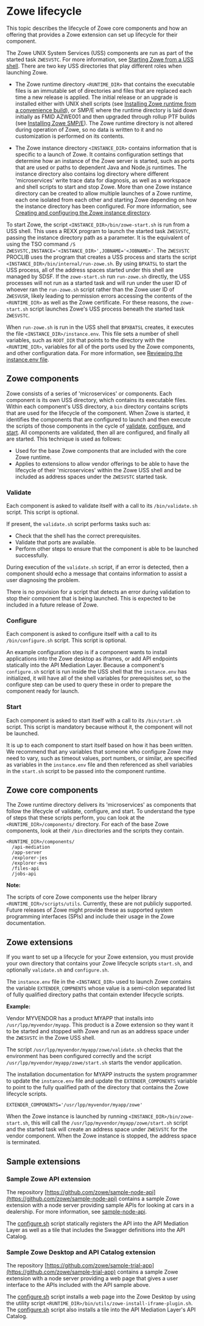 # Zowe lifecycle

This topic describes the lifecycle of Zowe core components and how an offering that provides a Zowe extension can set up lifecycle for their component.  

The Zowe UNIX System Services (USS) components are run as part of the started task `ZWESVSTC`. For more information, see [Starting Zowe from a USS shell](../user-guide/configure-zowe-server.md#option-1-starting-zowe-from-a-uss-shell). There are two key USS directories that play different roles when launching Zowe.  

- The Zowe runtime directory `<RUNTIME_DIR>` that contains the executable files is an immutable set of directories and files that are replaced each time a new release is applied.  The initial release or an upgrade is installed either with UNIX shell scripts (see [Installing Zowe runtime from a convenience build](../user-guide/install-zowe-zos-convenience-build.md)), or SMP/E where the runtime directory is laid down initially as FMID AZWE001 and then upgraded through rollup PTF builds (see [Installing Zowe SMP/E](../user-guide/install-zowe-smpe.md)).  The Zowe runtime directory is not altered during operation of Zowe, so no data is written to it and no customization is performed on its contents.  

- The Zowe instance directory `<INSTANCE_DIR>` contains information that is specific to a launch of Zowe.  It contains configuration settings that determine how an instance of the Zowe server is started, such as ports that are used or paths to dependent Java and Node.js runtimes.  The instance directory also contains log directory where different 'microservices' write trace data for diagnosis, as well as a workspace and shell scripts to start and stop Zowe.  More than one Zowe instance directory can be created to allow multiple launches of a Zowe runtime, each one isolated from each other and starting Zowe depending on how the instance directory has been configured. For more information, see [Creating and configuring the Zowe instance directory](../user-guide/configure-instance-directory.md).

To start Zowe, the script `<INSTANCE_DIR>/bin/zowe-start.sh` is run from a USS shell.  This uses a REXX program to launch the started task `ZWESVSTC`, passing the instance directory path as a parameter.  It is the equivalent of using the TSO command `/S ZWESVSTC,INSTANCE='<INSTANCE_DIR>',JOBNAME='<JOBNAME>'`.  The `ZWESVSTC` PROCLIB uses the program that creates a USS process and starts the script `<INSTANCE_DIR>/bin/internal/run-zowe.sh`.  By using `BPXATSL` to start the USS process, all of the address spaces started under this shell are managed by SDSF.  If the `zowe-start.sh` run `run-zowe.sh` directly, the USS processes will not run as a started task and will run under the user ID of whoever ran the `run-zowe.sh` script rather than the Zowe user ID of `ZWESVUSR`, likely leading to permission errors accessing the contents of the `<RUNTIME_DIR>` as well as the Zowe certificate. For these reasons, the `zowe-start.sh` script launches Zowe's USS process beneath the started task `ZWESVSTC`.  

When `run-zowe.sh` is run in the USS shell that `BPXBATSL` creates, it executes the file `<INSTANCE_DIR>/instance.env`.  This file sets a number of shell variables, such as `ROOT_DIR` that points to the directory with the `<RUNTIME_DIR>`, variables for all of the ports used by the Zowe components, and other configuration data. For more information, see [Reviewing the instance.env file](../user-guide/configure-instance-directory.md#reviewing-the-instance.env-file).

## Zowe components

Zowe consists of a series of 'microservices' or components.  Each component is its own USS directory, which contains its executable files. Within each component's USS directory, a `bin` directory contains scripts that are used for the lifecycle of the component.  When Zowe is started, it identifies the components that are configured to launch and then execute the scripts of those components in the cycle of [validate](#validate), [configure](#configure), and [start](#start).  All components are validated, then all are configured, and finally all are started.  This technique is used as follows: 
- Used for the base Zowe components that are included with the core Zowe runtime.
- Applies to extensions to allow vendor offerings to be able to have the lifecycle of their 'microservices' within the Zowe USS shell and be included as address spaces under the `ZWESVSTC` started task.

### Validate

Each component is asked to validate itself with a call to its `/bin/validate.sh` script.  This script is optional.  

If present, the `validate.sh` script performs tasks such as:
- Check that the shell has the correct prerequisites.
- Validate that ports are available.
- Perform other steps to ensure that the component is able to be launched successfully.

During execution of the `validate.sh` script, if an error is detected, then a component should echo a message that contains information to assist a user diagnosing the problem.

There is no provision for a script that detects an error during validation to stop their component that is being launched.  This is expected to be included in a future release of Zowe.  

### Configure

Each component is asked to configure itself with a call to its `/bin/configure.sh` script.  This script is optional.  

An example configuration step is if a component wants to install applications into the Zowe desktop as iframes, or add API endpoints statically into the API Mediation Layer.  Because a component's `configure.sh` script is run inside the USS shell that the `instance.env` has initialized, it will have all of the shell variables for prerequisites set, so the configure step can be used to query these in order to prepare the component ready for launch.  

### Start

Each component is asked to start itself with a call to its `/bin/start.sh` script.  This script is mandatory because without it, the component will not be launched.

It is up to each component to start itself based on how it has been written.  We recommend that any variables that someone who configure Zowe may need to vary, such as timeout values, port numbers, or similar, are specified as variables in the `instance.env` file and then referenced as shell variables in the `start.sh` script to be passed into the component runtime.

## Zowe core components

The Zowe runtime directory delivers its 'microservices' as components that follow the lifecycle of validate, configure, and start.  To understand the type of steps that these scripts perform, you can look at the `<RUNTIME_DIR>/components/` directory. For each of the base Zowe components, look at their `/bin` directories and the scripts they contain.

```
<RUNTIME_DIR>/components/
  /api-mediation
  /app-server
  /explorer-jes
  /explorer-mvs
  /files-api
  /jobs-api
```

**Note:**

The scripts of core Zowe components use the helper library `<RUNTIME_DIR>/scripts/utils`.  Currently, these are not publicly supported. Future releases of Zowe might provide these as supported system programming interfaces (SPIs) and include their usage in the Zowe documentation.  

## Zowe extensions

If you want to set up a lifecycle for your Zowe extension, you must provide your own directory that contains your Zowe lifecycle scripts `start.sh`, and optionally `validate.sh` and `configure.sh`.

The `instance.env` file in the `<INSTANCE_DIR>` used to launch Zowe contains the variable `EXTENDER_COMPNENTS` whose value is a semi-colon separated list of fully qualified directory paths that contain extender lifecycle scripts.

**Example:**

Vendor MYVENDOR has a product MYAPP that installs into `/usr/lpp/myvendor/myapp`.  This product is a Zowe extension so they want it to be started and stopped with Zowe and run as an address space under the `ZWESVSTC` in the Zowe USS shell.   

The script `/usr/lpp/myvendor/myapp/zowe/validate.sh` checks that the environment has been configured correctly and the script `/usr/lpp/myvendor/myapp/zowe/start.sh` starts the vendor application.

The installation documentation for MYAPP instructs the system programmer to update the `instance.env` file and update the `EXTENDER_COMPONENTS` variable to point to the fully qualified path of the directory that contains the Zowe lifecycle scripts.

```
EXTENDER_COMPONENTS='/usr/lpp/myvendor/myapp/zowe'
```

When the Zowe instance is launched by running `<INSTANCE_DIR>/bin/zowe-start.sh`, this will call the `/usr/lpp/myvendor/myapp/zowe/start.sh` script and the started task will create an address space under `ZWESVSTC` for the vendor component.  When the Zowe instance is stopped, the address space is terminated.

## Sample extensions

### Sample Zowe API extension

The repository [https://github.com/zowe/sample-node-api](https://github.com/zowe/sample-node-api) contains a sample Zowe extension with a node server providing sample APIs for looking at cars in a dealership. For more information, see [sample-node-api](https://github.com/zowe/sample-node-api/blob/master/README.md).  

The [configure.sh](https://github.com/zowe/sample-node-api/blob/master/bin/configure.sh) script statically registers the API into the API Mediation Layer as well as a tile that includes the Swagger definitions into the API Catalog.

### Sample Zowe Desktop and API Catalog extension

The repository [https://github.com/zowe/sample-trial-app](https://github.com/zowe/sample-trial-app) contains a sample Zowe extension with a node server providing a web page that gives a user interface to the APIs included with the API sample above.  

The [configure.sh](https://github.com/zowe/sample-trial-app/blob/master/bin/configure.sh) script installs a web page into the Zowe Desktop by using the utility script `<RUNTIME_DIR>/bin/utils/zowe-install-iframe-plugin.sh`.  The [configure.sh](https://github.com/zowe/sample-trial-app/blob/master/bin/configure.sh) script also installs a tile into the API Mediation Layer's API Catalog.


